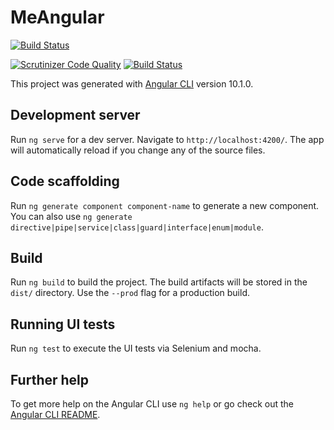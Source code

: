# MeAngular

[![Build Status](https://travis-ci.org/kati18/jsramverk-frontend.svg?branch=master)](https://travis-ci.org/kati18/jsramverk-frontend)

[![Scrutinizer Code Quality](https://scrutinizer-ci.com/g/kati18/jsramverk-frontend/badges/quality-score.png?b=master)](https://scrutinizer-ci.com/g/kati18/jsramverk-frontend/?branch=master)
[![Build Status](https://scrutinizer-ci.com/g/kati18/jsramverk-frontend/badges/build.png?b=master)](https://scrutinizer-ci.com/g/kati18/jsramverk-frontend/build-status/master)

This project was generated with [Angular CLI](https://github.com/angular/angular-cli) version 10.1.0.

## Development server

Run `ng serve` for a dev server. Navigate to `http://localhost:4200/`. The app will automatically reload if you change any of the source files.

## Code scaffolding

Run `ng generate component component-name` to generate a new component. You can also use `ng generate directive|pipe|service|class|guard|interface|enum|module`.

## Build

Run `ng build` to build the project. The build artifacts will be stored in the `dist/` directory. Use the `--prod` flag for a production build.

## Running UI tests

Run `ng test` to execute the UI tests via Selenium and mocha.

## Further help

To get more help on the Angular CLI use `ng help` or go check out the [Angular CLI README](https://github.com/angular/angular-cli/blob/master/README.md).
